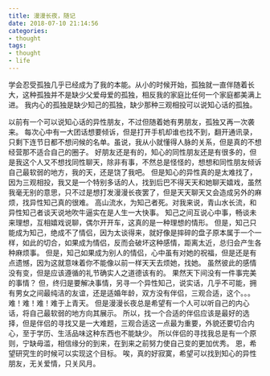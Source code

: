 ```yaml
---
title: 漫漫长夜，随记
date: 2018-07-10 21:14:56
categories:
- thought
tags:
- thought
- life
---
```

学会忍受孤独几乎已经成为了我的本能。从小的时候开始，孤独就一直伴随着长大，这种孤独并不是缺少父爱母爱的孤独，相反我的家庭比任何一个家庭都美满上进。
我内心的孤独是缺少知己的孤独，缺少那种三观相投可以说知心话的孤独。
<!-- more -->
以前有一个可以说知心话的异性朋友，不过但随着她有男朋友，孤独又再一次袭来。
每次心中有一大团话想要倾诉，但是打开手机却谁也找不到，翻开通讯录，只剩下连节日都不想问候的名单。虽说，我从小就懂得人脉的关系，但是真的不想经营那不适合自己的圈子。
好朋友还是有的，知心的同性朋友还是有很多的，但是我这个人又不想找同性聊天，除非有事，不然总是怪怪的，想想和同性朋友倾诉自己最软弱的地方，我的天，还是饶了我吧。
但是知心的异性真的是太难找了，因为三观相投，我又是一个特别多话的人，找到后巴不得天天和她聊天嬉戏，虽然我毫无别的意思，只不过是想打发漫漫长夜罢了，但是天天聊天又会造成另外的麻烦，找异性知己真的很难。
高山流水，为知己者死。对我来说，青山水长流，和异性知己者谈天说地吹牛逼实在是人生一大快事。
知己之间互说心中事，畅谈未来理想，互相嬉戏说聊，偶尔开开车，这真的是一种理想的情形。
但是，知己只能成为知己，绝成不了情侣，因为太谈得来，就好像是摔碎的盘子原本属于一个一样，如此的切合，如果成为情侣，反而会破坏这种感情，距离太近，总归会产生各种麻烦事。
但是，知己如果成为别人的情侣，心中虽有对她的祝福，但是还是有点遗憾，因为这就意味着你不能像以前一样天天去烦她，找她。
虽然彼此的感情没有变，但是应该遵循的礼节确实人之道德该有的。
果然天下间没有一件事完美的事情？
但，终归是要解决事情，另寻一个异性知己，说实话，几乎不可能，拥有男女之间最纯洁的友谊，还是适婚年龄，双方没有伴侣，三观合适，这个。。。难！难！难！难于上青天。
但是漫漫长夜总是希望有一个人可以听自己的内心话，将自己最软弱的地方向其展示。
所以，找一个合适的伴侣应该是最好的选择，但是伴侣的寻找又是一大难题，三观合适这一点最为重要，外貌还要切合内心，至于学历、生活品味这种东西也不能缺少。
所以伴侣的寻找我总是有一个原则，宁缺毋滥，相信缘分的到来，在到来之前努力使自己变的更加优秀。
恩，希望研究生的时候可以实现这个目标。
唉，真的好寂寞，希望可以找到知心的异性朋友，无关爱情，只关风月。

